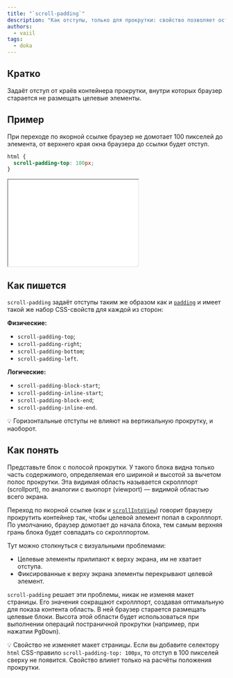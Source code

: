 ```yaml
---
title: "`scroll-padding`"
description: "Как отступы, только для прокрутки: свойство позволяет остановить прокрутку на определённом расстоянии от края контейнера"
authors:
  - vaiil
tags:
  - doka
---
```


## Кратко

Задаёт отступ от краёв контейнера прокрутки, внутри которых браузер старается не размещать целевые элементы.

## Пример

При переходе по якорной ссылке браузер не домотает 100 пикселей до элемента, от верхнего края окна браузера до ссылки будет отступ.

```css
html {
  scroll-padding-top: 100px;
}
```

<iframe title="Отступ при прокрутке к якорю" src="demos/anchor-offset/" height="200" sandbox></iframe>

## Как пишется

`scroll-padding` задаёт отступы таким же образом как и [`padding`](/css/padding/#kak-pishetsya) и имеет такой же набор CSS-свойств для каждой из сторон:

**Физические:**

- `scroll-padding-top`;
- `scroll-padding-right`;
- `scroll-padding-bottom`;
- `scroll-padding-left`.

**Логические:**

- `scroll-padding-block-start`;
- `scroll-padding-inline-start`;
- `scroll-padding-block-end`;
- `scroll-padding-inline-end`.

<aside>

💡 Горизонтальные отступы не влияют на вертикальную прокрутку, и наоборот.

</aside>

## Как понять

Представьте блок с полосой прокрутки. У такого блока видна только часть содержимого, определяемая его шириной и высотой за вычетом полос прокрутки. Эта видимая область называется скроллпорт (scrollport), по аналогии с вьюпорт (viewport) — видимой областью всего экрана.

Переход по якорной ссылке (как и [`scrollIntoView`](/js/element-scrollintoview/)) говорит браузеру прокрутить контейнер так, чтобы целевой элемент попал в скроллпорт. По умолчанию, браузер домотает до начала блока, тем самым верхняя грань блока будет совпадать со скроллпортом.

Тут можно столкнуться с визуальными проблемами:

- Целевые элементы прилипают к верху экрана, им не хватает отступа.
- Фиксированные к верху экрана элементы перекрывают целевой элемент.

`scroll-padding` решает эти проблемы, никак не изменяя макет страницы. Его значения сокращают скроллпорт, создавая оптимальную для показа контента область. В ней браузер старается размещать целевые блоки. Высота этой области будет использоваться при выполнении операций постраничной прокрутки (например, при нажатии <kbd>PgDown</kbd>).

<aside>

💡 Свойство не изменяет макет страницы. Если вы добавите селектору `html` CSS-правило `scroll-padding-top: 100px`, то отступ в 100 пикселей сверху не появится. Свойство влияет только на расчёты положения прокрутки.

</aside>
